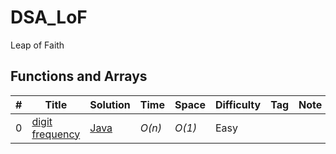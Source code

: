 # DSA_LoF
Leap of Faith

## Functions and Arrays
|  #  | Title           |  Solution       |  Time           | Space           | Difficulty    | Tag          | Note| 
|-----|---------------- | --------------- | --------------- | --------------- | ------------- |--------------|-----|
0 | [digit frequency](./Functions%20and%20Arrays/digitFrequency.txt) | [Java](./Functions%20and%20Arrays/digitFrequency.java)    | _O(n)_       |  _O(1)_        | Easy         |||
